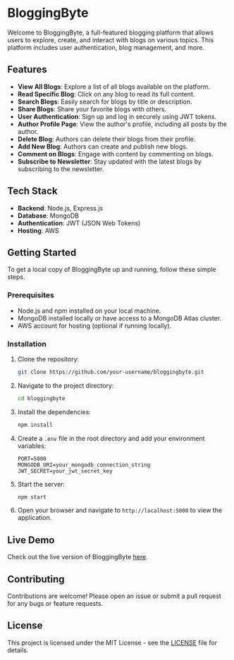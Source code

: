 # BloggingByte

Welcome to BloggingByte, a full-featured blogging platform that allows users to explore, create, and interact with blogs on various topics. This platform includes user authentication, blog management, and more.

## Features

- **View All Blogs**: Explore a list of all blogs available on the platform.
- **Read Specific Blog**: Click on any blog to read its full content.
- **Search Blogs**: Easily search for blogs by title or description.
- **Share Blogs**: Share your favorite blogs with others.
- **User Authentication**: Sign up and log in securely using JWT tokens.
- **Author Profile Page**: View the author's profile, including all posts by the author.
- **Delete Blog**: Authors can delete their blogs from their profile.
- **Add New Blog**: Authors can create and publish new blogs.
- **Comment on Blogs**: Engage with content by commenting on blogs.
- **Subscribe to Newsletter**: Stay updated with the latest blogs by subscribing to the newsletter.

## Tech Stack

- **Backend**: Node.js, Express.js
- **Database**: MongoDB
- **Authentication**: JWT (JSON Web Tokens)
- **Hosting**: AWS

## Getting Started

To get a local copy of BloggingByte up and running, follow these simple steps.

### Prerequisites

- Node.js and npm installed on your local machine.
- MongoDB installed locally or have access to a MongoDB Atlas cluster.
- AWS account for hosting (optional if running locally).

### Installation

1. Clone the repository:
    ```bash
    git clone https://github.com/your-username/bloggingbyte.git
    ```
2. Navigate to the project directory:
    ```bash
    cd bloggingbyte
    ```
3. Install the dependencies:
    ```bash
    npm install
    ```
4. Create a `.env` file in the root directory and add your environment variables:
    ```env
    PORT=5000
    MONGODB_URI=your_mongodb_connection_string
    JWT_SECRET=your_jwt_secret_key
    ```
5. Start the server:
    ```bash
    npm start
    ```

6. Open your browser and navigate to `http://localhost:5000` to view the application.

## Live Demo

Check out the live version of BloggingByte [here](https://your-aws-link.com).

## Contributing

Contributions are welcome! Please open an issue or submit a pull request for any bugs or feature requests.

## License

This project is licensed under the MIT License - see the [LICENSE](LICENSE) file for details.
